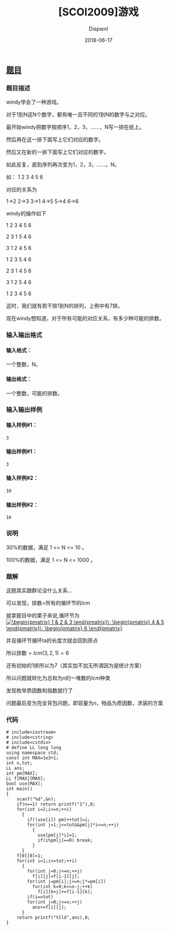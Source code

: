 ﻿---
layout:     post
title:      "[SCOI2009]游戏"
date:       2018-06-17
author:     "Dispwnl"
header-img: "img/used/37.jpg"
catalog: true
tags:
    - 动态规划
    - 群论
---
## [题目](https://www.luogu.org/problemnew/show/P4161)
### 题目描述
windy学会了一种游戏。

对于1到N这N个数字，都有唯一且不同的1到N的数字与之对应。

最开始windy把数字按顺序1，2，3，……，N写一排在纸上。

然后再在这一排下面写上它们对应的数字。

然后又在新的一排下面写上它们对应的数字。

如此反复，直到序列再次变为1，2，3，……，N。

如： 1 2 3 4 5 6

对应的关系为

1->2 2->3 3->1 4->5 5->4 6->6

windy的操作如下

1 2 3 4 5 6

2 3 1 5 4 6

3 1 2 4 5 6

1 2 3 5 4 6

2 3 1 4 5 6

3 1 2 5 4 6

1 2 3 4 5 6

这时，我们就有若干排1到N的排列，上例中有7排。

现在windy想知道，对于所有可能的对应关系，有多少种可能的排数。

### 输入输出格式
#### 输入格式：
一个整数，N。

#### 输出格式：
一个整数，可能的排数。

### 输入输出样例
#### 输入样例#1： 
```plain
3
```
#### 输出样例#1： 
```plain
3
```
#### 输入样例#2： 
```plain
10
```
#### 输出样例#2： 
```plain
16
```
### 说明
30%的数据，满足 1 <= N <= 10 。

100%的数据，满足 1 <= N <= 1000 。

### 题解

这题其实跟群论没什么关系...

可以发现，排数=所有的循环节的$lcm$

就拿题目中的栗子来说,循环节为<a href="http://www.codecogs.com/eqnedit.php?latex=\begin{pmatrix}&space;1&space;&&space;2&space;&&space;3&space;\end{pmatrix}\;&space;\begin{pmatrix}&space;4&space;&&space;5&space;\end{pmatrix}\;&space;\begin{pmatrix}&space;6&space;\end{pmatrix}" target="_blank"><img src="http://latex.codecogs.com/gif.latex?\begin{pmatrix}&space;1&space;&&space;2&space;&&space;3&space;\end{pmatrix}\;&space;\begin{pmatrix}&space;4&space;&&space;5&space;\end{pmatrix}\;&space;\begin{pmatrix}&space;6&space;\end{pmatrix}" title="\begin{pmatrix} 1 & 2 & 3 \end{pmatrix}\; \begin{pmatrix} 4 & 5 \end{pmatrix}\; \begin{pmatrix} 6 \end{pmatrix}" /></a>

并且循环节循环ta的长度次就会回到原点

所以排数$=lcm(3,2,1)=6$

还有初始的1排所以为7（其实加不加无所谓因为是统计方案）

所以问题就转化为总和为$n$的一堆数的$lcm$种类

发现枚举质因数和指数就行了

问题最后变为完全背包问题，即容量为$n$，物品为质因数，求装的方案

### 代码
```
# include<iostream>
# include<cstring>
# include<cstdio>
# define LL long long
using namespace std;
const int MAX=1e3+1;
int n,tot;
LL ans;
int pm[MAX];
LL f[MAX][MAX];
bool use[MAX];
int main()
{
	scanf("%d",&n);
	if(n==1) return printf("1"),0;
	for(int i=2;i<=n;++i)
	  {
	  	if(!use[i]) pm[++tot]=i;
	  	for(int j=1;j<=tot&&pm[j]*i<=n;++j)
	  	  {
	  	  	use[pm[j]*i]=1;
	  	  	if(i%pm[j]==0) break;
		  }
	  }
	f[0][0]=1;
	for(int i=1;i<=tot;++i)
	  {
	  	for(int j=0;j<=n;++j)
	  	  f[i][j]=f[i-1][j];
	  	for(int j=pm[i];j<=n;j*=pm[i])
	  	  for(int k=0;k<=n-j;++k)
	  	    f[i][k+j]+=f[i-1][k];
	  	if(i==tot)
	  	for(int j=0;j<=n;++j)
	  	  ans+=f[i][j];
	  }
	return printf("%lld",ans),0;
}
```

